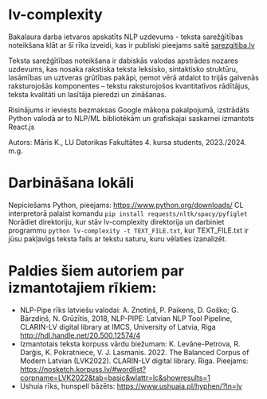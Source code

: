 # lv-complexity
Bakalaura darba ietvaros apskatīts NLP uzdevums - teksta sarežģītības noteikšana klāt ar šī rīka izveidi, kas ir publiski pieejams saitē [sarezgitiba.lv](https://sarezgitiba.lv/)

Teksta sarežģītības noteikšana ir dabiskās valodas apstrādes nozares uzdevums, kas nosaka  rakstiska teksta leksisko, sintaktisko struktūru, lasāmības un uztveras grūtības pakāpi, ņemot vērā atdalot to trijās galvenās raksturojošās komponentes – tekstu raksturojošos kvantitatīvos rādītājus, teksta kvalitāti un lasītāja pieredzi un zināšanas.

Risinājums ir ieviests bezmaksas Google mākoņa pakalpojumā, izstrādāts Python valodā ar to NLP/ML bibliotēkām un grafiskajai saskarnei izmantots React.js

Autors: Māris K., LU Datorikas Fakultātes 4. kursa students, 2023./2024. m.g.

# Darbināšana lokāli

Nepiciešams Python, pieejams: https://www.python.org/downloads/
CL interpretorā palaist komandu `pip install requests/nltk/spacy/pyfiglet`
Norādiet direktoriju, kur stāv lv-complexity direktorija un darbiniet programmu `python lv-complexity -t TEXT_FILE.txt`, kur TEXT_FILE.txt ir jūsu pakļavīgs teksta fails ar tekstu saturu, kuru vēlaties izanalizēt. 

# Paldies šiem autoriem par izmantotajiem rīkiem:

- NLP-Pipe rīks latviešu valodai:  A. Znotiņš, P. Paikens, D. Goško; G. Bārzdiņš, N. Grūzītis, 2018, NLP-PIPE: Latvian NLP Tool Pipeline, CLARIN-LV digital library at IMCS, University of Latvia, Riga http://hdl.handle.net/20.500.12574/4 
- Izmantotais teksta korpuss vārdu biežumam: K. Levāne-Petrova, R. Darģis, K. Pokratniece, V. J. Lasmanis. 2022. The Balanced Corpus of Modern Latvian (LVK2022). CLARIN-LV digital library. Riga. Pieejams: https://nosketch.korpuss.lv/#wordlist?corpname=LVK2022&tab=basic&wlattr=lc&showresults=1
- Ushuia rīks, hunspell bāzēts: https://www.ushuaia.pl/hyphen/?ln=lv
